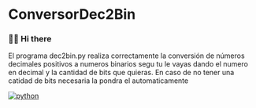 # ConversorDec2Bin
 
### 👋🏻 Hi there 

El programa dec2bin.py realiza correctamente la conversión de números decimales positivos a numeros binarios segu tu le vayas dando el numero en decimal y la cantidad de bits que quieras. En caso de no tener una catidad de bits necesaria la pondra el automaticamente

[![python](https://img.shields.io/badge/python-FA7343?style=for-the-badge&logo=python&logoColor=white&labelColor=101010)]()